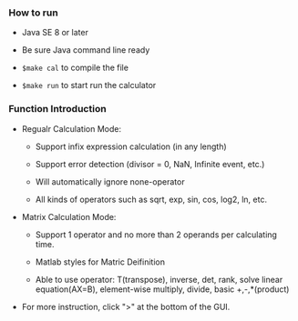 ### How to run

* Java SE 8 or later

* Be sure Java command line ready

* `$make cal` to compile the file

* `$make run` to start run the calculator

### Function Introduction

* Regualr Calculation Mode:

    * Support infix expression calculation (in any length)

    * Support error detection (divisor = 0, NaN, Infinite event, etc.)

    * Will automatically ignore none-operator

    * All kinds of operators such as sqrt, exp, sin, cos, log2, ln, etc.

* Matrix Calculation Mode:

    * Support 1 operator and no more than 2 operands per calculating time.

    * Matlab styles for Matric Deifinition

    * Able to use operator: T(transpose), inverse, det, rank, solve linear equation(AX=B), element-wise multiply, divide, basic +,-,*(product)

* For more instruction, click ">" at the bottom of the GUI.
